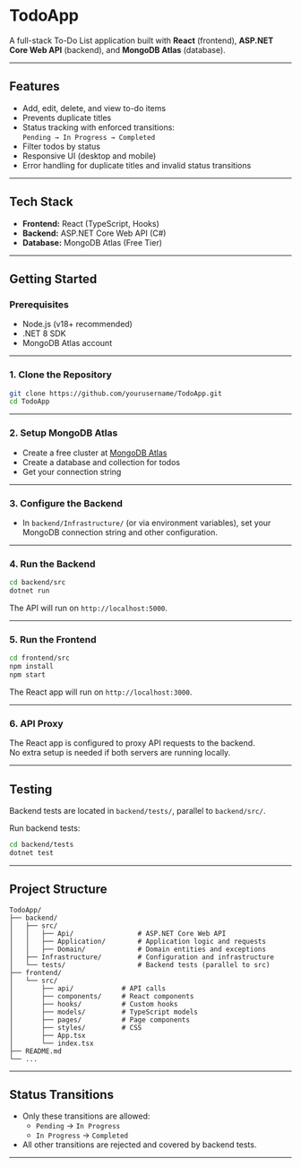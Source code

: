 # TodoApp

A full-stack To-Do List application built with **React** (frontend), **ASP.NET Core Web API** (backend), and **MongoDB Atlas** (database).

---

## Features

- Add, edit, delete, and view to-do items
- Prevents duplicate titles
- Status tracking with enforced transitions:  
  `Pending → In Progress → Completed`
- Filter todos by status
- Responsive UI (desktop and mobile)
- Error handling for duplicate titles and invalid status transitions

---

## Tech Stack

- **Frontend:** React (TypeScript, Hooks)
- **Backend:** ASP.NET Core Web API (C#)
- **Database:** MongoDB Atlas (Free Tier)

---

## Getting Started

### Prerequisites

- Node.js (v18+ recommended)
- .NET 8 SDK
- MongoDB Atlas account

---

### 1. Clone the Repository

```sh
git clone https://github.com/yourusername/TodoApp.git
cd TodoApp
```

---

### 2. Setup MongoDB Atlas

- Create a free cluster at [MongoDB Atlas](https://www.mongodb.com/cloud/atlas)
- Create a database and collection for todos
- Get your connection string

---

### 3. Configure the Backend

- In `backend/Infrastructure/` (or via environment variables), set your MongoDB connection string and other configuration.

---

### 4. Run the Backend

```sh
cd backend/src
dotnet run
```
The API will run on `http://localhost:5000`.

---

### 5. Run the Frontend

```sh
cd frontend/src
npm install
npm start
```
The React app will run on `http://localhost:3000`.

---

### 6. API Proxy

The React app is configured to proxy API requests to the backend.  
No extra setup is needed if both servers are running locally.

---

## Testing

Backend tests are located in `backend/tests/`, parallel to `backend/src/`.

Run backend tests:

```sh
cd backend/tests
dotnet test
```

---

## Project Structure

```
TodoApp/
├── backend/
│   ├── src/
│   │   ├── Api/                # ASP.NET Core Web API
│   │   ├── Application/        # Application logic and requests
│   │   ├── Domain/             # Domain entities and exceptions
│   ├── Infrastructure/         # Configuration and infrastructure
│   └── tests/                  # Backend tests (parallel to src)
├── frontend/
│   └── src/
│       ├── api/            # API calls
│       ├── components/     # React components
│       ├── hooks/          # Custom hooks
│       ├── models/         # TypeScript models
│       ├── pages/          # Page components
│       ├── styles/         # CSS
│       ├── App.tsx
│       └── index.tsx
├── README.md
└── ...
```

---

## Status Transitions

- Only these transitions are allowed:
  - `Pending` → `In Progress`
  - `In Progress` → `Completed`
- All other transitions are rejected and covered by backend tests.

---